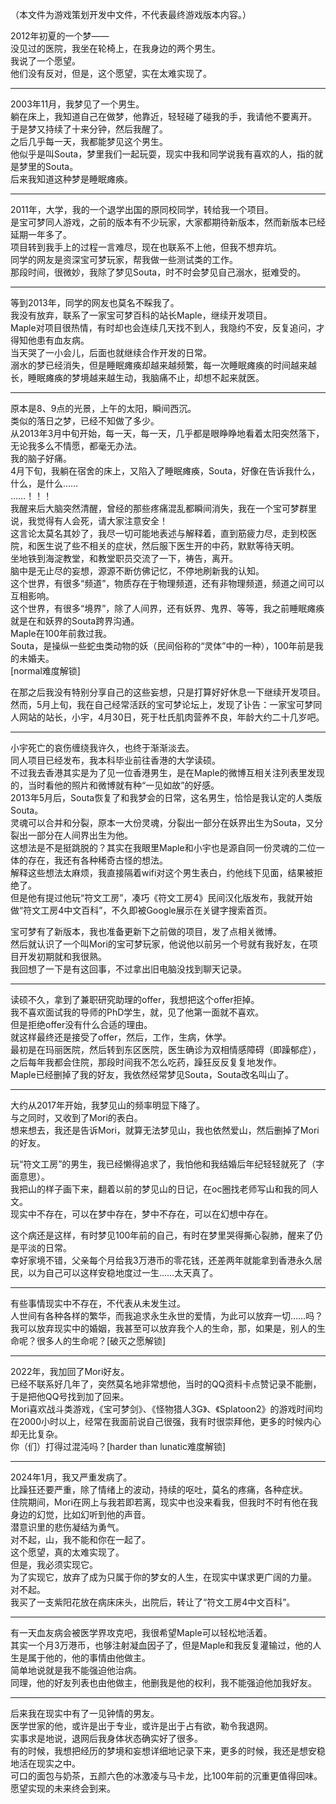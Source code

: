 （本文件为游戏策划开发中文件，不代表最终游戏版本内容。）

2012年初夏的一个梦——  
没见过的医院，我坐在轮椅上，在我身边的两个男生。  
我说了一个愿望。  
他们没有反对，但是，这个愿望，实在太难实现了。  

---

2003年11月，我梦见了一个男生。  
躺在床上，我知道自己在做梦，他靠近，轻轻碰了碰我的手，我请他不要离开。  
于是梦又持续了十来分钟，然后我醒了。  
之后几乎每一天，我都能梦见这个男生。  
他似乎是叫Souta，梦里我们一起玩耍，现实中我和同学说我有喜欢的人，指的就是梦里的Souta。  
后来我知道这种梦是睡眠瘫痪。  

---

2011年，大学，我的一个退学出国的原同校同学，转给我一个项目。  
是宝可梦同人游戏，之前的版本有不少玩家，大家都期待新版本，然而新版本已经延期一年多了。  
项目转到我手上的过程一言难尽，现在也联系不上他，但我不想弃坑。  
同学的网友是资深宝可梦玩家，帮我做一些测试类的工作。  
那段时间，很微妙，我除了梦见Souta，时不时会梦见自己溺水，挺难受的。  

---

等到2013年，同学的网友也莫名不睬我了。  
我没有放弃，联系了一家宝可梦百科的站长Maple，继续开发项目。  
Maple对项目很热情，有时却也会连续几天找不到人，我隐约不安，反复追问，才得知他患有血友病。  
当天哭了一小会儿，后面也就继续合作开发的日常。  
溺水的梦已经消失，但是睡眠瘫痪却越来越频繁，每一次睡眠瘫痪的时间越来越长，睡眠瘫痪的梦境越来越生动，我脑痛不止，却想不起来就医。  

---

原本是8、9点的光景，上午的太阳，瞬间西沉。  
类似的落日之梦，已经不知做了多少。  
从2013年3月中旬开始，每一天，每一天，几乎都是眼睁睁地看着太阳突然落下，无论我多么不情愿，都毫无办法。  
我的脑子好痛。  
4月下旬，我躺在宿舍的床上，又陷入了睡眠瘫痪，Souta，好像在告诉我什么，什么，是什么……  
……！！！  
我醒来后大脑突然清醒，曾经的那些疼痛混乱都瞬间消失，我在一个宝可梦群里说，我觉得有人会死，请大家注意安全！  
这言论太莫名其妙了，我尽一切可能地表述与解释着，直到筋疲力尽，走到校医院，和医生说了些不相关的症状，然后服下医生开的中药，默默等待天明。  
坐地铁到海淀教堂，和教堂职员交流了一下，祷告，离开。  
脑中是无止尽的妄想，源源不断仿佛记忆，不停地刷新我的认知。  
这个世界，有很多“频道”，物质存在于物理频道，还有非物理频道，频道之间可以互相影响。  
这个世界，有很多“境界”，除了人间界，还有妖界、鬼界、等等，我之前睡眠瘫痪就是在和妖界的Souta跨界沟通。  
Maple在100年前救过我。  
Souta，是操纵一些蛇虫类动物的妖（民间俗称的“灵体”中的一种），100年前是我的未婚夫。  
[normal难度解锁]  

在那之后我没有特别分享自己的这些妄想，只是打算好好休息一下继续开发项目。  
然而，5月上旬，我在自己经常活跃的宝可梦论坛上，发现了讣告：一家宝可梦同人网站的站长，小宇，4月30日，死于杜氏肌肉营养不良，年龄大约二十几岁吧。  

---

小宇死亡的哀伤缠绕我许久，也终于渐渐淡去。  
同人项目已经发布，我本科毕业前往香港的大学读硕。  
不过我去香港其实是为了见一位香港男生，是在Maple的微博互相关注列表里发现的，当时看他的照片和微博就有种“一见如故”的好感。  
2013年5月后，Souta恢复了和我梦会的日常，这名男生，恰恰是我认定的人类版Souta。  
灵魂可以合并和分裂，原本一大份灵魂，分裂出一部分在妖界出生为Souta，又分裂出一部分在人间界出生为他。  
这想法是不是挺跳脱的？其实在我眼里Maple和小宇也是源自同一份灵魂的二位一体的存在，我还有各种稀奇古怪的想法。  
解释这些想法太麻烦，我直接隔着wifi对这个男生表白，约他线下见面，结果被拒绝了。  
但是他有提过他玩“符文工房”，凑巧《符文工房4》民间汉化版发布，我就开始做“符文工房4中文百科”，不久即被Google展示在关键字搜索首页。  

宝可梦有了新版本，我也准备更新下之前做的项目，发了点相关微博。  
然后就认识了一个叫Mori的宝可梦玩家，他说他以前另一个号就有我好友，在项目开发初期就和我很熟。     
我回想了一下是有这回事，不过拿出旧电脑没找到聊天记录。     

---

读硕不久，拿到了兼职研究助理的offer，我想把这个offer拒掉。  
我不喜欢面试我的导师的PhD学生，就，见了他第一面就不喜欢。  
但是拒绝offer没有什么合适的理由。  
就这样最终还是接受了offer，然后，工作，生病，休学。  
最初是在玛丽医院，然后转到东区医院，医生确诊为双相情感障碍（即躁郁症），之后每年我都会住院，那段时间我不怎么吃药，躁狂反反复复地发作。  
Maple已经删掉了我的好友，我依然经常梦见Souta，Souta改名叫山了。  

---

大约从2017年开始，我梦见山的频率明显下降了。   
与之同时，又收到了Mori的表白。  
想来想去，我还是告诉Mori，就算无法梦见山，我也依然爱山，然后删掉了Mori的好友。  

玩“符文工房”的男生，我已经懒得追求了，我怕他和我结婚后年纪轻轻就死了（字面意思）。  
我把山的样子画下来，翻着以前的梦见山的日记，在oc圈找老师写山和我的同人文。  
现实中不存在，可以在梦中存在，梦中不存在，可以在幻想中存在。  

这个病还是这样，有时梦见100年前的自己，有时在梦里哭得撕心裂肺，醒来了仍是平淡的日常。  
幸好家境不错，父亲每个月给我3万港币的零花钱，还差两年就能拿到香港永久居民，以为自己可以这样安稳地度过一生……太天真了。    

---

有些事情现实中不存在，不代表从未发生过。  
人世间有各种各样的繁华，而我追求永生永世的爱情，为此可以放弃一切……吗？  
我可以放弃现实中的婚姻，我甚至可以放弃我个人的生命，那，如果是，别人的生命呢？很多人的生命呢？[破灭之愿解锁]  

---

2022年，我加回了Mori好友。  
已经不联系好几年了，突然莫名地非常想他，当时的QQ资料卡点赞记录不能删，于是把他QQ号找到加了回来。   
Mori喜欢战斗类游戏，《宝可梦剑》、《怪物猎人3G》、《Splatoon2》的游戏时间均在2000小时以上，经常在我面前说自己很强，我有时很崇拜他，更多的时候内心却无比复杂。  
你（们）打得过混沌吗？[harder than lunatic难度解锁]  

---

2024年1月，我又严重发病了。  
比躁狂还要严重，除了情绪上的波动，持续的呕吐，莫名的疼痛，各种症状。  
住院期间，Mori在网上与我若即若离，现实中也没来看我，但我时不时有他在我身边的幻觉，比如幻听到他的声音。  
潜意识里的悲伤凝结为勇气。  
对不起，山，我不能和你在一起了。  
这个愿望，真的太难实现了。  
但是，我必须实现它。  
为了实现它，放弃了成为只属于你的梦女的人生，在现实中谋求更广阔的力量。  
对不起。  
我买了一支紫阳花放在病床床头，出院后，转让了“符文工房4中文百科”。  

---

有一天血友病会被医学界攻克吧，我很希望Maple可以轻松地活着。  
其实一个月3万港币，也够注射凝血因子了，但是Maple和我反复灌输过，他的人生是属于他的，他的事情由他做主。  
简单地说就是我不能强迫他治病。  
同理，他的好友列表也由他做主，他删我是他的权利，我不能强迫他加我好友。  

---

后来我在现实中有了一见钟情的男友。  
医学世家的他，或许是出于专业，或许是出于占有欲，勒令我退网。  
实事求是地说，退网后我身体状态确实好了很多。  
有的时候，我想把经历的梦境和妄想详细地记录下来，更多的时候，我还是想安稳地活在现实之中。  
可口的面包与奶茶，五颜六色的冰激凌与马卡龙，比100年前的沉重更值得回味。  
愿望实现的未来终会到来。  
